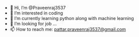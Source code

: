 - 👋 Hi, I’m @Praveenraj3537
- 👀 I’m interested in coding
- 🌱 I’m currently learning python along with machine learning 
- 💞️ I’m looking for job  ...
- 📫 How to reach me: pattar.praveenraj3537@gmail.com

<!---
Praveenraj3537/Praveenraj3537 is a ✨ special ✨ repository because its `README.md` (this file) appears on your GitHub profile.
You can click the Preview link to take a look at your changes.
--->
